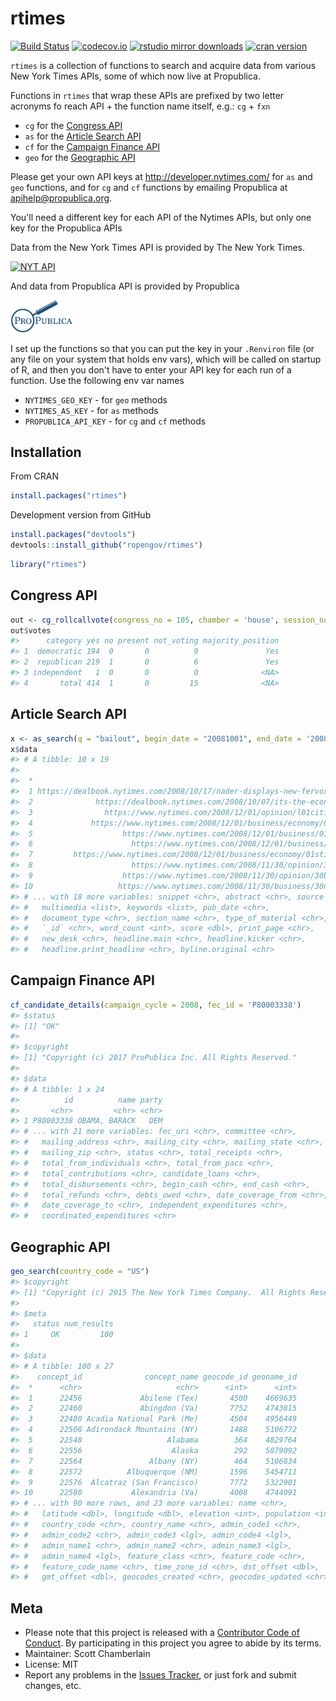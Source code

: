 rtimes
======



[![Build Status](https://api.travis-ci.org/rOpenGov/rtimes.png)](https://travis-ci.org/rOpenGov/rtimes)
[![codecov.io](https://codecov.io/github/rOpenGov/rtimes/coverage.svg?branch=master)](https://codecov.io/github/rOpenGov/rtimes?branch=master)
[![rstudio mirror downloads](http://cranlogs.r-pkg.org/badges/rtimes?color=2ED968)](https://github.com/metacran/cranlogs.app)
[![cran version](http://www.r-pkg.org/badges/version/rtimes)](https://cran.r-project.org/package=rtimes)

`rtimes` is a collection of functions to search and acquire data from various New York Times APIs,
some of which now live at Propublica.

Functions in `rtimes` that wrap these APIs are prefixed by two letter acronyms fo reach API + the function name itself, e.g.: `cg` + `fxn`

* `cg` for the [Congress API](https://propublica.github.io/congress-api-docs)
* `as` for the [Article Search API](http://developer.nytimes.com/article_search_v2.json)
* `cf` for the [Campaign Finance API](https://propublica.github.io/campaign-finance-api-docs)
* `geo` for the [Geographic API](http://developer.nytimes.com/geo_api_v2.json)

Please get your own API keys at <http://developer.nytimes.com/> for `as` and `geo` 
functions, and for `cg` and `cf` functions by emailing Propublica at [apihelp@propublica.org](mailto:apihelp@propublica.org). 

You'll need a different key for each API of the Nytimes APIs, but only one key for the Propublica
APIs

Data from the New York Times API is provided by The New York Times.

<a border="0" href="http://developer.nytimes.com" ><img src="http://graphics8.nytimes.com/packages/images/developer/logos/poweredby_nytimes_200b.png" alt="NYT API" /></a>

And data from Propublica API is provided by Propublica

<a border="0" href="https://www.propublica.org/datastore/apis" ><img src="tools/propublica.jpg" alt="Propublica API" width="100" /></a>

I set up the functions so that you can put the key in your `.Renviron` file (or any
file on your system that holds env vars), which will be called on startup of R, and then you 
don't have to enter your API key for each run of a function. Use the following env var names 

* `NYTIMES_GEO_KEY` - for `geo` methods
* `NYTIMES_AS_KEY` - for `as` methods
* `PROPUBLICA_API_KEY` - for `cg` and `cf` methods

## Installation

From CRAN


```r
install.packages("rtimes")
```

Development version from GitHub


```r
install.packages("devtools")
devtools::install_github("ropengov/rtimes")
```


```r
library("rtimes")
```

## Congress API


```r
out <- cg_rollcallvote(congress_no = 105, chamber = 'house', session_no = 2, rollcall_no = 38)
out$votes
#>      category yes no present not_voting majority_position
#> 1  democratic 194  0       0          9               Yes
#> 2  republican 219  1       0          6               Yes
#> 3 independent   1  0       0          0              <NA>
#> 4       total 414  1       0         15              <NA>
```

## Article Search API


```r
x <- as_search(q = "bailout", begin_date = "20081001", end_date = '20081201')
x$data
#> # A tibble: 10 x 19
#>                                                                        web_url
#>  *                                                                       <chr>
#>  1 https://dealbook.nytimes.com/2008/10/17/nader-displays-new-fervor-on-the-ba
#>  2              https://dealbook.nytimes.com/2008/10/07/its-the-economy-redux/
#>  3                https://www.nytimes.com/2008/12/01/opinion/l01citigroup.html
#>  4             https://www.nytimes.com/2008/12/01/business/economy/01auto.html
#>  5                    https://www.nytimes.com/2008/12/01/business/01tanta.html
#>  6                      https://www.nytimes.com/2008/12/01/business/01uaw.html
#>  7         https://www.nytimes.com/2008/12/01/business/economy/01stimulus.html
#>  8                      https://www.nytimes.com/2008/11/30/opinion/30sun1.html
#>  9                    https://www.nytimes.com/2008/11/30/opinion/30boskin.html
#> 10                   https://www.nytimes.com/2008/11/30/business/30dealer.html
#> # ... with 18 more variables: snippet <chr>, abstract <chr>, source <chr>,
#> #   multimedia <list>, keywords <list>, pub_date <chr>,
#> #   document_type <chr>, section_name <chr>, type_of_material <chr>,
#> #   `_id` <chr>, word_count <int>, score <dbl>, print_page <chr>,
#> #   new_desk <chr>, headline.main <chr>, headline.kicker <chr>,
#> #   headline.print_headline <chr>, byline.original <chr>
```

## Campaign Finance API


```r
cf_candidate_details(campaign_cycle = 2008, fec_id = 'P80003338')
#> $status
#> [1] "OK"
#> 
#> $copyright
#> [1] "Copyright (c) 2017 ProPublica Inc. All Rights Reserved."
#> 
#> $data
#> # A tibble: 1 x 24
#>          id          name party
#>       <chr>         <chr> <chr>
#> 1 P80003338 OBAMA, BARACK   DEM
#> # ... with 21 more variables: fec_uri <chr>, committee <chr>,
#> #   mailing_address <chr>, mailing_city <chr>, mailing_state <chr>,
#> #   mailing_zip <chr>, status <chr>, total_receipts <chr>,
#> #   total_from_individuals <chr>, total_from_pacs <chr>,
#> #   total_contributions <chr>, candidate_loans <chr>,
#> #   total_disbursements <chr>, begin_cash <chr>, end_cash <chr>,
#> #   total_refunds <chr>, debts_owed <chr>, date_coverage_from <chr>,
#> #   date_coverage_to <chr>, independent_expenditures <chr>,
#> #   coordinated_expenditures <chr>
```

## Geographic API


```r
geo_search(country_code = "US")
#> $copyright
#> [1] "Copyright (c) 2015 The New York Times Company.  All Rights Reserved."
#> 
#> $meta
#>   status num_results
#> 1     OK         100
#> 
#> $data
#> # A tibble: 100 x 27
#>    concept_id              concept_name geocode_id geoname_id
#>  *      <chr>                     <chr>      <int>      <int>
#>  1      22456             Abilene (Tex)       4500    4669635
#>  2      22460             Abingdon (Va)       7752    4743815
#>  3      22480 Acadia National Park (Me)       4504    4956449
#>  4      22508 Adirondack Mountains (NY)       1488    5106772
#>  5      22548                   Alabama        364    4829764
#>  6      22556                    Alaska        292    5879092
#>  7      22564               Albany (NY)        464    5106834
#>  8      22572          Albuquerque (NM)       1596    5454711
#>  9      22576  Alcatraz (San Francisco)       7772    5322901
#> 10      22580           Alexandria (Va)       4008    4744091
#> # ... with 90 more rows, and 23 more variables: name <chr>,
#> #   latitude <dbl>, longitude <dbl>, elevation <int>, population <int>,
#> #   country_code <chr>, country_name <chr>, admin_code1 <chr>,
#> #   admin_code2 <chr>, admin_code3 <lgl>, admin_code4 <lgl>,
#> #   admin_name1 <chr>, admin_name2 <chr>, admin_name3 <lgl>,
#> #   admin_name4 <lgl>, feature_class <chr>, feature_code <chr>,
#> #   feature_code_name <chr>, time_zone_id <chr>, dst_offset <dbl>,
#> #   gmt_offset <dbl>, geocodes_created <chr>, geocodes_updated <chr>
```

## Meta

* Please note that this project is released with a [Contributor Code of Conduct](CONDUCT.md). By participating in this project you agree to abide by its terms.
* Maintainer: Scott Chamberlain
* License: MIT
* Report any problems in the [Issues Tracker](https://github.com/ropengov/rtimes/issues), or just fork and submit changes, etc.
